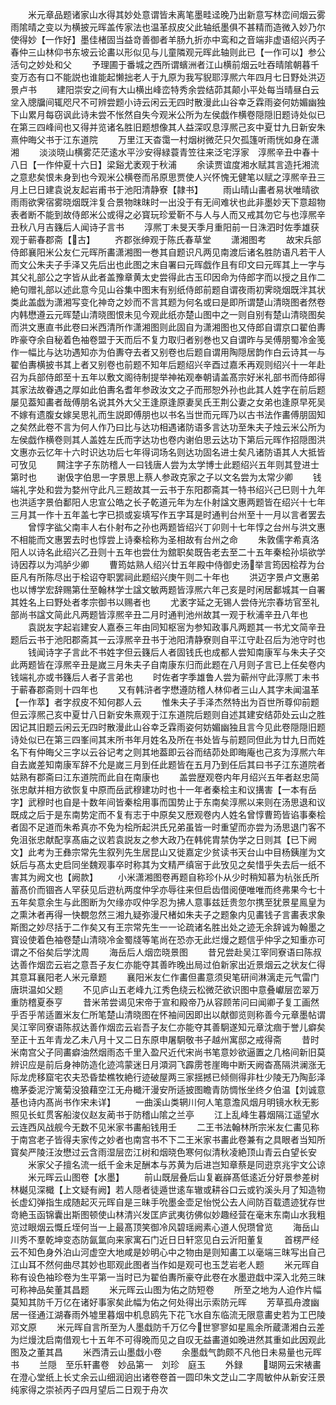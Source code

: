 <!-- { "loadSidebar": true } -->
　　米元章品题诸家山水得其妙处意谓皆未离笔墨畦迳晚乃出新意写林峦间烟云雾雨隂晴之变以为横披元晖盖传家法也温革叔皮父此轴纸墨俱不甚精而造微入妙乃尔使得妙【一作好】墨佳楮固当益竒善御者羊肠九折亦中鸾和之音端非虚语绍兴丙子春仲三山林仰书东坡云论畵以形似见与儿童隣观元晖此轴则此已【一作可以】参公活句之妙处和父
　　予理圃于番城之西所谓蠙洲者江山横前烟云吐吞晴隂朝暮千变万态有口不能説也谁能起懒拙老人于九原为我写貎耶淳熈六年四月七日野处洪迈景卢书
　　建阳崇安之间有大山横出峰峦特秀余尝结茆其颠小平处每当晴昼白云坌入牕牖间辄咫尺不可辨尝题小诗云闲云无四时散漫此山谷幸乏霖雨姿何妨媚幽独下山累月每窃讽此诗未尝不怅然自失今观米公所为左侯戯作横卷隠隠旧题诗处似已在第三四峰间也又得并览诸名胜旧题想像其人益深叹息淳熈己亥中夏廿九日新安朱熹仲晦父书于江东道院
　　万里江天杳霭一村烟树微茫只欠孤篷听雨恍如身在潇湘
　　淡淡晓山横雾茫茫逺水平沙安得緑蓑青笠往来泛宅浮家　淳熈辛丑中春十八日【一作仲夏十六日】梁谿尤袤观于秋浦
　　余读贾谊度湘水赋其言造托湘流之意悲矣恨未身到也今观米公横卷而吊原思贾使人兴怀愧无健笔以赋之淳熈辛丑三月上巳日建袁说友起岩甫书于池阳清静寮【隷书】
　　雨山晴山畵者易状唯晴欲雨雨欲霁宿雾晓烟既泮复合景物昩昩时一出没于有无间难状也此非墨妙天下意超物表者断不能到故侍郎米公或得之必寳玩珍爱靳不与人与人而又戒其勿它与也淳熈辛丑秋八月吉籛后人闻诗子言书
　　淳熈丁未旻天季月重阳前一日洙泗时佐季雄获观于蕲春郡斋【古】
　　齐郡张绅观于陈氏春草堂
　　潇湘图考
　　故宋兵部侍郎襄阳米公友仁元晖所畵潇湘图一巻其自题识凡两见南渡后诸名胜防语凡若干人而文公朱夫子手泽又先后出也此图之末自署曰元晖戯作且有印文曰元晖其上一字与其父礼部公之字皆从此者盖豫章黄太史尝得此古玉印因命为侍郎字而以授之且作二絶句赠礼部以述此意今见山谷集中图末有别纸侍郎前题自谓夜雨初霁晓烟既泮其状类此盖戯为潇湘写变化神竒之妙而不言其题为何名或曰是即所谓楚山清晓图者然卷内韩懋遵云元晖楚山清晓图恨未见今观此纸亦楚山图中之一则自别有楚山清晓图矣而洪文惠直书此卷曰米西清所作潇湘图则此固自为潇湘图也又侍郎自谓京口翟伯夀昨豪夺余自秘着色袖卷盟于天而后不复力取归者别巻也又自谓昨与吴傅朋蜀冷金笺作一幅比与达功遇知亦为伯夀夺去者又别卷也后题自谓用陶隠居韵作白云诗其一与翟伯夀横披书其上者又别卷也前题不知年后题绍兴辛酉过嘉禾再观则绍兴十一年赴召为兵部侍郎至十五年以敷文阁待制提举神祐观奉朝请盖髙宗好米礼部书而侍郎得其家法故眷遇之厚如此伯夀名耆年参政汝文之子而邢恕外孙也此其人姓字在前后题屡见葢知畵者哉傅朋名说其外大父王逢原逢原妻吴氏王荆公妻之女弟也逢原早死吴不嫁有遗腹女嫁吴思礼而生説即傅朋也以书名当世而元晖乃以古书法作畵傅朋固知之矣然此卷不言为何人作乃曰比与达功相遇诸防语多言达功至朱夫子烛云米公所为左侯戯作横卷则其人盖姓左氏而字达功也卷内谢伯思云达功下第后元晖作招隠图洪文惠亦云忆年十六时识达功后七年得词场名则达功固名进士矣凡诸防语其人大抵皆可攷见
　　闗注字子东防稽人一曰钱唐人尝为太学博士此题绍兴五年则其登进士第时也
　　谢伋字伯思一字景思上蔡人参政克家之子以文名尝为太常少卿
　　钱端礼字处和尝为婺州守此凡三题故其一云书于东阳郡斋其一特书绍兴己巳则十九年也洪适字景伯鄱阳人忠宣公皓之长子乾道元年为左仆射諡文惠两题皆在绍兴十七年三月其一作十五年盖七字已损或妄填写作五字耳是时通判台州至十一月以言者罢去
　　曾惇字谹父南丰人右仆射布之孙也两题皆绍兴丁卯则十七年惇之台州与洪文惠不相能而文惠罢去时也惇尝上诗秦桧称为圣相故有台州之命
　　朱敦儒字希真洛阳人以诗名此绍兴乙丑则十五年也尝仕为舘职矣既告老去至二十五年秦桧孙埙欲学诗因荐以为鸿胪少卿
　　曹筠姑熟人绍兴廿五年殿中侍御史汤举言筠因桧荐为台臣凡有所陈尽出于桧诏夺职罢祠此题绍兴庚午则二十年也
　　洪迈字景卢文惠弟也以博学宏辞赐第仕至翰林学士諡文敏两题皆淳熈六年己亥是时闲居鄱城其一自署其姓名上曰野处者孝宗御书以赐者也
　　尤袤字延之无锡人尝侍光宗春坊官至礼部尚书諡文简此凡两题皆淳熈辛丑二月时通判池州故其一观于秋浦辛丑八年也
　　袁説友字起岩建安人嘉泰三年由同知枢宻为参知政事凡两题其一书尤文简辛丑题后云书于池阳郡斋其一云淳熈辛丑书于池阳清静寮则自平江守赴召后为池守时也
　　钱闻诗字子言此不书姓字但云籛后人者固钱氏也成都人尝知南康军与朱夫子交此两题皆在淳熈辛丑是嵗三月朱夫子自南康东归而此题在八月则子言已上任矣卷内钱端礼亦或书籛后人者子言弟也
　　时佐者字季雄鲁人尝为蕲州守此淳熈丁未书于蕲春郡斋则十四年也
　　又有韩浒者字懋遵防稽人林仰者三山人其字未闻温革【一作萃】者字叔皮不知何郡人云
　　惟朱夫子手泽杰然特出为百世所尊仰前题但云淳熈己亥中夏廿八日新安朱熹观于江东道院后题则自述其建安结茆处云山之胜因记其旧题云闲云无四时散漫此山谷幸乏霖雨姿何妨媚幽独且言今见此卷隠隠旧题诗处似已在第三四峯间其末所书年月姓名及所在书处皆与前题同但此为廿九日而姓名下有仲晦父三字以云谷记考之则其地葢即云谷而结茆处即晦庵也己亥为淳熈六年自去嵗差知南康军辞不允是嵗三月到任此题皆在五月乃到任后其曰书子江东道院者姑熟有郡斋曰江东道院而此自在南康也
　　盖尝歴观卷内年月绍兴五年者赵忠简张忠献并相方欲恢复中原而岳武穆建功时也十一年者秦桧主和议搆害【一本有岳字】武穆时也自是十数年间皆秦桧用事而国势止于东南矣淳熈以来则在汤思退和议既成之后于是东南势定而不复有志于中原矣又厯观卷内人姓名曾惇曹筠皆谄事秦桧者固不足道而朱希真亦不免为桧所起洪氏兄弟虽皆一时重望而亦尝为汤思退门客不免沮张忠献配享髙庙之议若袁説友之参大政乃在韩侂胄禁伪学之日则其【已下阙文】此考为王彝宗常先生叙列先生居昆山又徙嘉定少贫读书天台山中目杨銕崖为文妖后与髙太史启同坐魏观事卒时称其为文精严缜宻于此攷见之矣惜乎失去后一纸不害其为阙文也【阙款】
　　小米潇湘图卷再题自称珍仆从少时稍知慕为杭张氏所蓄髙价而锢吝人罕获见后逰杭两度仲孚亦辱往来但启齿借阅便唯唯而终弗果今七十五年矣意余生与此图断为欠缘亦叹仲孚忍为拂人意事兹廷贵忽尔携至犹景星鳯皇为之熏沐者再得一快覩忽然三湘九疑弥漫尺楮如朱夫子之题象内见畵钱子言畵表求象斯图之妙尽括于二作矣又有王宗常先生一一论疏诸名胜出处之迹无余辞诚为翰墨之寳设使着色袖卷楚山清晓冷金蜀牋等笔尚在恐亦无此烂熳之题信乎仲孚之知重亦可谓之不俗矣后学沈周
　　海岳后人烟峦晓景图
　　昔兄尝赴吴江宰同寮语曰陈叔达善作烟峦云岩之意吾子友仁亦能夺其善昨晚出局过伯新家出近景烟云之状友仁得其意耳襄阳老人米元章题
　　襄阳米友仁作畵但畵意须臾笔研间淋漓走元气雷门唐珙温如父题
　　不见庐山五老峰九江秀色绕云松微茫欲识图中意叠巘层峦翠万重防稽夏泰亨
　　昔米芾尝谒见宋帝于宣和殿帝乃从容顾芾问曰闻卿子复工画然乎否乎芾适置米友仁所笔楚山清晓图在怀袖间因即出以献御览则称善今元章墨帖谓吴江宰同寮语陈叔达善作烟峦云岩吾子友仁亦能夺其善駉遂知元章沈痼于誉儿癖矣至正十五年青龙乙未八月十又二日东原申屠駉敬书子越州寓邸之戒得斋
　　昔时米南宫父子同畵癖油然烟雨态千里入盈尺近代宋尚书笔意妙欲逼置之几格间新旧莫辨识应是前后身神防造化迹鸿蒙迷日月澒洞飞霹雳苍崖晦中断天阙杳髙隔洪澜涨无际龙虎移窟宅农夫恐昏垫樵牧絶行迹破屋两三家揺撼已倾侧得非杜少陵无乃陶彭泽檐茅委泥泞篱菊没狼藉空江无舟檝汗漫安所适披图瞻青防惆怅坐终夕伯温【刘诚意基也诗内髙尚书作宋未详】
　　一曲溪山类辋川何人笔意澹风烟月明镜水秋无影照见长虹贯客船浚仪赵友蔺书于防稽山隂之兰亭
　　江上乱峰生暮烟隔江遥望水云连西风战舰今无数不见米家书畵船钱用壬
　　二王书法翰林所宗米友仁畵见称于南宫老子皆得夫家传之妙者也南宫书不下二王米家书畵此卷兼有之具眼者当知所寳矣严陵汪汝懋过云含雨湿层峦江树和烟晓色寒何似清秋凌絶顶山青云白望长安
　　米家父子擅名流一纸千金未足酬本与苏黄为后进岂知章蔡是同逰京兆宇文公谅
　　米元晖云山图卷【水墨】
　　前山既层叠后山复嶻嶭髙低逺近分好景参差树林樾见深檝【上文疑有阙】若人隠者徒遁世逺车辙或耕谷口云或钓溪头月了知造物长虚幻弹指生成随起灭元晖自是三昧手吮墨金壶足怡悦公去人间防百载遗迹犹存世竒絶玉函锦囊出斯图顿使山林清兴发匡庐武夷彷佛似妙趣经营在毫末东南山水我粗览过眼烟云慨丘垤何当一上最髙顶笑御冷风碧瑶阙素心道人倪瓒曾览
　　海岳山川秀不羣乾坤变态防氤氲向来家寓石门近日日轩窓见白云沂阳董复
　　首楞严经云不知色身外泊山河虚空大地咸是妙明心中之物由是则知畵工以毫端三昩写出自己江山耳不然何曲尽其妙也耶观此图者当作如是观可也玉芝岩老人题
　　米元晖自称有设色袖珍卷为生平第一当时已为翟伯夀所豪夺此卷在水墨逰戱中深入北苑三昩可称神品矣董其昌题
　　米元晖云山图为佑之防短卷
　　所至之地为人迫作片幅莫知其防千万亿在诸好事家矣此幅为佑之何处得出示索防元晖
　　芳草孤舟渡幽居一径通江湖春雨外墟里暮烟中机息鸥先下花飞水自东临流无限意畵史若为工巴陵邓文原
　　米元晖自言所至为人墨戱防千万亿今世寥寥如星鳯余所蔵潇湘白云差为烂熳沈启南借观七十五年不可得晚而见之自叹无益畵道如晚进然其重如此因观此图及之董其昌
　　米西清云山墨戱小卷
　　余墨戱气韵颇不凡他日未易量也元晖书
　　兰隠　至乐轩畵卷　妙品第一　刘珍　庭玉
　　外録
　　瑚网云宋裱畵在澄心堂纸上长丈余云山细润逈出诸卷卷首一圆印朱文芝山二字周敏仲从新安汪景纯家得之崇祯丙子四月望后二日观于舟次
